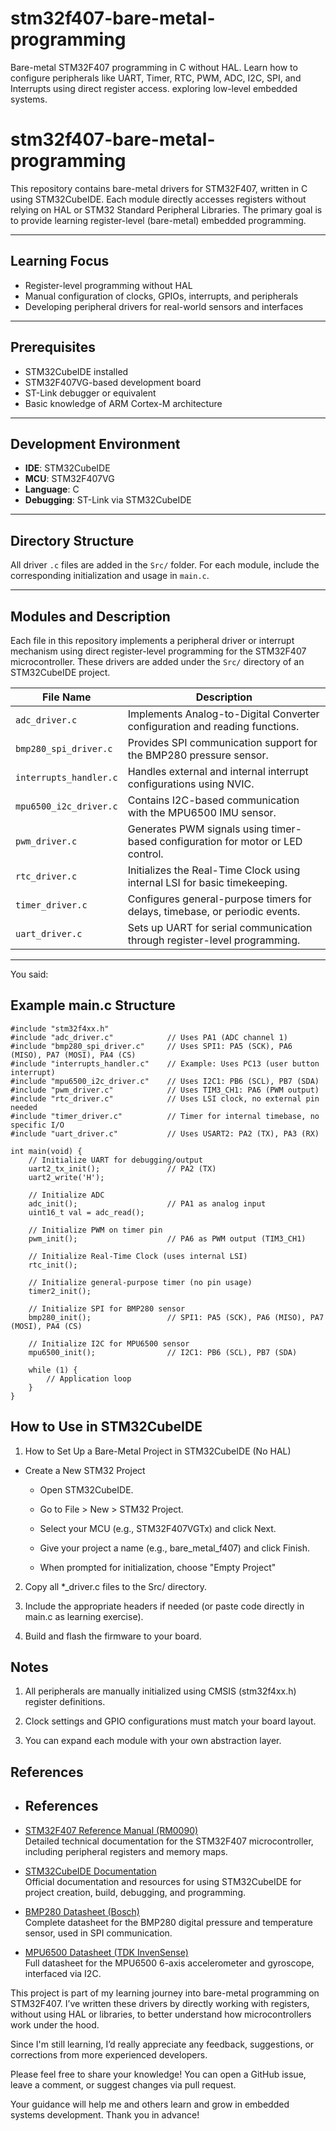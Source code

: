 # stm32f407-bare-metal-programming
Bare-metal STM32F407 programming in C without HAL. Learn how to configure peripherals like UART, Timer, RTC, PWM, ADC, I2C, SPI, and Interrupts using direct register access. exploring low-level embedded systems.
# stm32f407-bare-metal-programming

This repository contains bare-metal drivers for STM32F407, written in C using STM32CubeIDE. Each module directly accesses registers without relying on HAL or STM32 Standard Peripheral Libraries. The primary goal is to provide learning register-level (bare-metal) embedded programming.

---

## Learning Focus

- Register-level programming without HAL
- Manual configuration of clocks, GPIOs, interrupts, and peripherals
- Developing peripheral drivers for real-world sensors and interfaces
  
---

## Prerequisites

- STM32CubeIDE installed
- STM32F407VG-based development board
- ST-Link debugger or equivalent
- Basic knowledge of ARM Cortex-M architecture

---

## Development Environment

- **IDE**: STM32CubeIDE
- **MCU**: STM32F407VG
- **Language**: C
- **Debugging**: ST-Link via STM32CubeIDE

---

## Directory Structure

All driver `.c` files are added in the `Src/` folder. For each module, include the corresponding initialization and usage in `main.c`.

---

## Modules and Description

Each file in this repository implements a peripheral driver or interrupt mechanism using direct register-level programming for the STM32F407 microcontroller. These drivers are added under the `Src/` directory of an STM32CubeIDE project.

| File Name                 | Description                                                                 |
|--------------------------|-----------------------------------------------------------------------------|
| `adc_driver.c`           | Implements Analog-to-Digital Converter configuration and reading functions. |
| `bmp280_spi_driver.c`    | Provides SPI communication support for the BMP280 pressure sensor.          |
| `interrupts_handler.c`   | Handles external and internal interrupt configurations using NVIC.          |
| `mpu6500_i2c_driver.c`   | Contains I2C-based communication with the MPU6500 IMU sensor.               |
| `pwm_driver.c`           | Generates PWM signals using timer-based configuration for motor or LED control. |
| `rtc_driver.c`           | Initializes the Real-Time Clock using internal LSI for basic timekeeping.   |
| `timer_driver.c`         | Configures general-purpose timers for delays, timebase, or periodic events. |
| `uart_driver.c`          | Sets up UART for serial communication through register-level programming.   |

---

You said:
## Example main.c Structure

```
#include "stm32f4xx.h"
#include "adc_driver.c"            // Uses PA1 (ADC channel 1)
#include "bmp280_spi_driver.c"     // Uses SPI1: PA5 (SCK), PA6 (MISO), PA7 (MOSI), PA4 (CS)
#include "interrupts_handler.c"    // Example: Uses PC13 (user button interrupt)
#include "mpu6500_i2c_driver.c"    // Uses I2C1: PB6 (SCL), PB7 (SDA)
#include "pwm_driver.c"            // Uses TIM3_CH1: PA6 (PWM output)
#include "rtc_driver.c"            // Uses LSI clock, no external pin needed
#include "timer_driver.c"          // Timer for internal timebase, no specific I/O
#include "uart_driver.c"           // Uses USART2: PA2 (TX), PA3 (RX)

int main(void) {
    // Initialize UART for debugging/output
    uart2_tx_init();               // PA2 (TX)
    uart2_write('H');

    // Initialize ADC
    adc_init();                    // PA1 as analog input
    uint16_t val = adc_read();

    // Initialize PWM on timer pin
    pwm_init();                    // PA6 as PWM output (TIM3_CH1)

    // Initialize Real-Time Clock (uses internal LSI)
    rtc_init();

    // Initialize general-purpose timer (no pin usage)
    timer2_init();

    // Initialize SPI for BMP280 sensor
    bmp280_init();                 // SPI1: PA5 (SCK), PA6 (MISO), PA7 (MOSI), PA4 (CS)

    // Initialize I2C for MPU6500 sensor
    mpu6500_init();                // I2C1: PB6 (SCL), PB7 (SDA)

    while (1) {
        // Application loop
    }
}
```

## How to Use in STM32CubeIDE

  1. How to Set Up a Bare-Metal Project in STM32CubeIDE (No HAL)

   - Create a New STM32 Project

      - Open STM32CubeIDE.

      - Go to File > New > STM32 Project.

      - Select your MCU (e.g., STM32F407VGTx) and click Next.

      - Give your project a name (e.g., bare_metal_f407) and click Finish.

      - When prompted for initialization, choose "Empty Project"

  2. Copy all *_driver.c files to the Src/ directory.

  3. Include the appropriate headers if needed (or paste code directly in main.c as learning exercise).

  4. Build and flash the firmware to your board.

## Notes

  1. All peripherals are manually initialized using CMSIS (stm32f4xx.h) register definitions.

  2. Clock settings and GPIO configurations must match your board layout.

  3. You can expand each module with your own abstraction layer.

## References

 - ## References

- [STM32F407 Reference Manual (RM0090)](https://www.st.com/resource/en/reference_manual/dm00031020-stm32f405415-stm32f407417-advanced-armbased-32bit-mcus-stmicroelectronics.pdf)  
  Detailed technical documentation for the STM32F407 microcontroller, including peripheral registers and memory maps.

- [STM32CubeIDE Documentation](https://www.st.com/en/development-tools/stm32cubeide.html)  
  Official documentation and resources for using STM32CubeIDE for project creation, build, debugging, and programming.

- [BMP280 Datasheet (Bosch)](https://www.bosch-sensortec.com/media/boschsensortec/downloads/datasheets/bst-bmp280-ds001.pdf)  
  Complete datasheet for the BMP280 digital pressure and temperature sensor, used in SPI communication.

- [MPU6500 Datasheet (TDK InvenSense)](https://invensense.tdk.com/wp-content/uploads/2015/02/MPU-6500-Datasheet1.pdf)  
  Full datasheet for the MPU6500 6-axis accelerometer and gyroscope, interfaced via I2C.


This project is part of my learning journey into bare-metal programming on STM32F407. I’ve written these drivers by directly working with registers, without using HAL or libraries, to better understand how microcontrollers work under the hood.

Since I'm still learning, I’d really appreciate any feedback, suggestions, or corrections from more experienced developers.

Please feel free to share your knowledge! You can open a GitHub issue, leave a comment, or suggest changes via pull request.

Your guidance will help me and others learn and grow in embedded systems development. Thank you in advance!
